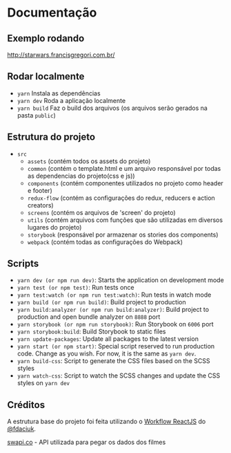 # Documentação

## Exemplo rodando
http://starwars.francisgregori.com.br/

## Rodar localmente
- `yarn` Instala as dependências 
- `yarn dev` Roda a aplicação localmente
- `yarn build` Faz o build dos arquivos (os arquivos serão gerados na pasta `public`)

## Estrutura do projeto
- `src`
    - `assets`  (contém todos os assets do projeto)
    - `common` (contém o template.html e um arquivo responsável por todas as dependencias do projeto(css e js))
    - `components` (contém componentes utilizados no projeto como header e footer)
    - `redux-flow` (contém as configurações do redux, reducers e action creators)
    - `screens` (contém os arquivos de 'screen' do projeto)
    - `utils` (contém arquivos com funções que são utilizadas em diversos lugares do projeto)
    - `storybook` (responsável por armazenar os stories dos components)
    - `webpack` (contém todas as configurações do Webpack)

## Scripts
- `yarn dev (or npm run dev)`: Starts the application on development mode
- `yarn test (or npm test)`: Run tests once
- `yarn test:watch (or npm run test:watch)`: Run tests in watch mode
- `yarn build (or npm run build)`: Build project to production
- `yarn build:analyzer (or npm run build:analyzer)`: Build project to production and open bundle analyzer on `8888` port
- `yarn storybook (or npm run storybook)`: Run Storybook on `6006` port
- `yarn storybook:build`: Build Storybook to static files
- `yarn update-packages`: Update all packages to the latest version
- `yarn start (or npm start)`: Special script reserved to run production code. Change as you wish. For now, it is the same as `yarn dev`.
- `yarn build-css`: Script to generate the CSS files based on the SCSS styles
- `yarn watch-css`: Script to watch the SCSS changes and update the CSS styles on `yarn dev`


## Créditos
A estrutura base do projeto foi feita utilizando o [Workflow ReactJS](https://github.com/fdaciuk/workflow-reactjs) do [@fdaciuk](https://github.com/fdaciuk).

[swapi.co](https://swapi.co/) - API utilizada para pegar os dados dos filmes


